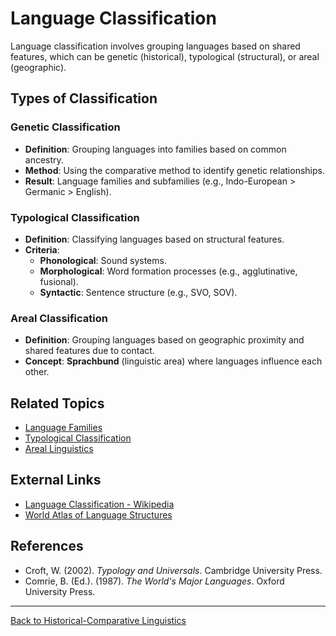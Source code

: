 # Language Classification

Language classification involves grouping languages based on shared features, which can be genetic (historical), typological (structural), or areal (geographic).

## Types of Classification

### Genetic Classification

- **Definition**: Grouping languages into families based on common ancestry.
- **Method**: Using the comparative method to identify genetic relationships.
- **Result**: Language families and subfamilies (e.g., Indo-European > Germanic > English).

### Typological Classification

- **Definition**: Classifying languages based on structural features.
- **Criteria**:
  - **Phonological**: Sound systems.
  - **Morphological**: Word formation processes (e.g., agglutinative, fusional).
  - **Syntactic**: Sentence structure (e.g., SVO, SOV).

### Areal Classification

- **Definition**: Grouping languages based on geographic proximity and shared features due to contact.
- **Concept**: **Sprachbund** (linguistic area) where languages influence each other.



## Related Topics

- [Language Families](Language-Families.md)
- [Typological Classification](Advanced/Typological-Classification.md)
- [Areal Linguistics](Advanced/Areal-Linguistics.md)

## External Links

- [Language Classification - Wikipedia](https://en.wikipedia.org/wiki/Language_classification)
- [World Atlas of Language Structures](https://wals.info/)

## References

- Croft, W. (2002). *Typology and Universals*. Cambridge University Press.
- Comrie, B. (Ed.). (1987). *The World's Major Languages*. Oxford University Press.

---

[Back to Historical-Comparative Linguistics](README.md)
